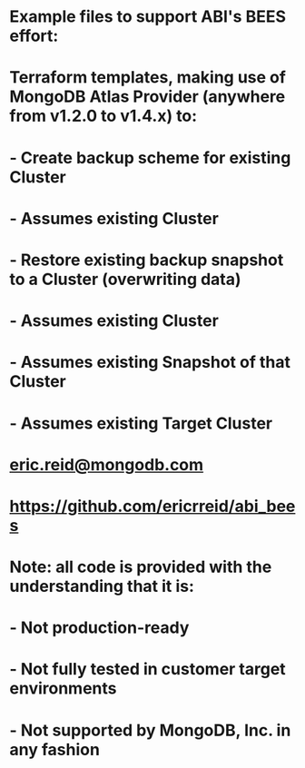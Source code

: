 # Example files to support ABI's BEES effort:
#  Terraform templates, making use of MongoDB Atlas Provider (anywhere from v1.2.0 to v1.4.x) to:
#   - Create backup scheme for existing Cluster
#     - Assumes existing Cluster
#   - Restore existing backup snapshot to a Cluster (overwriting data)
#     - Assumes existing Cluster
#     - Assumes existing Snapshot of that Cluster
#     - Assumes existing Target Cluster
#
#  eric.reid@mongodb.com
#  https://github.com/ericrreid/abi_bees
#
#  Note: all code is provided with the understanding that it is:
#  - Not production-ready
#  - Not fully tested in customer target environments
#  - Not supported by MongoDB, Inc. in any fashion
